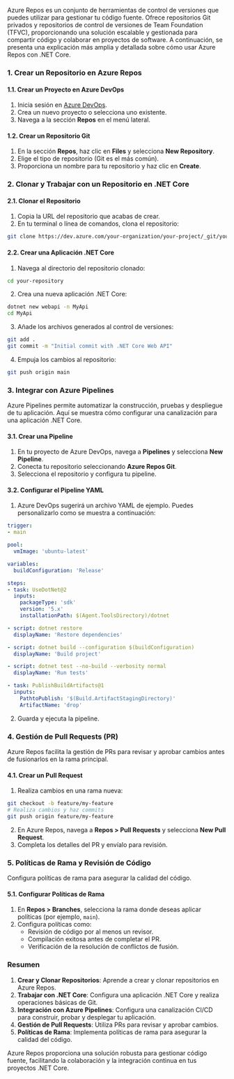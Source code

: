 Azure Repos es un conjunto de herramientas de control de versiones que puedes utilizar para gestionar tu código fuente. Ofrece repositorios Git privados y repositorios de control de versiones de Team Foundation (TFVC), proporcionando una solución escalable y gestionada para compartir código y colaborar en proyectos de software. A continuación, se presenta una explicación más amplia y detallada sobre cómo usar Azure Repos con .NET Core.

### 1. Crear un Repositorio en Azure Repos

#### 1.1. Crear un Proyecto en Azure DevOps

1. Inicia sesión en [Azure DevOps](https://dev.azure.com/).
2. Crea un nuevo proyecto o selecciona uno existente.
3. Navega a la sección **Repos** en el menú lateral.

#### 1.2. Crear un Repositorio Git

1. En la sección **Repos**, haz clic en **Files** y selecciona **New Repository**.
2. Elige el tipo de repositorio (Git es el más común).
3. Proporciona un nombre para tu repositorio y haz clic en **Create**.

### 2. Clonar y Trabajar con un Repositorio en .NET Core

#### 2.1. Clonar el Repositorio

1. Copia la URL del repositorio que acabas de crear.
2. En tu terminal o línea de comandos, clona el repositorio:

```bash
git clone https://dev.azure.com/your-organization/your-project/_git/your-repository
```

#### 2.2. Crear una Aplicación .NET Core

1. Navega al directorio del repositorio clonado:

```bash
cd your-repository
```

2. Crea una nueva aplicación .NET Core:

```bash
dotnet new webapi -n MyApi
cd MyApi
```

3. Añade los archivos generados al control de versiones:

```bash
git add .
git commit -m "Initial commit with .NET Core Web API"
```

4. Empuja los cambios al repositorio:

```bash
git push origin main
```

### 3. Integrar con Azure Pipelines

Azure Pipelines permite automatizar la construcción, pruebas y despliegue de tu aplicación. Aquí se muestra cómo configurar una canalización para una aplicación .NET Core.

#### 3.1. Crear una Pipeline

1. En tu proyecto de Azure DevOps, navega a **Pipelines** y selecciona **New Pipeline**.
2. Conecta tu repositorio seleccionando **Azure Repos Git**.
3. Selecciona el repositorio y configura tu pipeline.

#### 3.2. Configurar el Pipeline YAML

1. Azure DevOps sugerirá un archivo YAML de ejemplo. Puedes personalizarlo como se muestra a continuación:

```yaml
trigger:
- main

pool:
  vmImage: 'ubuntu-latest'

variables:
  buildConfiguration: 'Release'

steps:
- task: UseDotNet@2
  inputs:
    packageType: 'sdk'
    version: '5.x'
    installationPath: $(Agent.ToolsDirectory)/dotnet

- script: dotnet restore
  displayName: 'Restore dependencies'

- script: dotnet build --configuration $(buildConfiguration)
  displayName: 'Build project'

- script: dotnet test --no-build --verbosity normal
  displayName: 'Run tests'

- task: PublishBuildArtifacts@1
  inputs:
    PathtoPublish: '$(Build.ArtifactStagingDirectory)'
    ArtifactName: 'drop'
```

2. Guarda y ejecuta la pipeline.

### 4. Gestión de Pull Requests (PR)

Azure Repos facilita la gestión de PRs para revisar y aprobar cambios antes de fusionarlos en la rama principal.

#### 4.1. Crear un Pull Request

1. Realiza cambios en una rama nueva:

```bash
git checkout -b feature/my-feature
# Realiza cambios y haz commits
git push origin feature/my-feature
```

2. En Azure Repos, navega a **Repos > Pull Requests** y selecciona **New Pull Request**.
3. Completa los detalles del PR y envíalo para revisión.

### 5. Políticas de Rama y Revisión de Código

Configura políticas de rama para asegurar la calidad del código.

#### 5.1. Configurar Políticas de Rama

1. En **Repos > Branches**, selecciona la rama donde deseas aplicar políticas (por ejemplo, `main`).
2. Configura políticas como:
   - Revisión de código por al menos un revisor.
   - Compilación exitosa antes de completar el PR.
   - Verificación de la resolución de conflictos de fusión.

### Resumen

1. **Crear y Clonar Repositorios**: Aprende a crear y clonar repositorios en Azure Repos.
2. **Trabajar con .NET Core**: Configura una aplicación .NET Core y realiza operaciones básicas de Git.
3. **Integración con Azure Pipelines**: Configura una canalización CI/CD para construir, probar y desplegar tu aplicación.
4. **Gestión de Pull Requests**: Utiliza PRs para revisar y aprobar cambios.
5. **Políticas de Rama**: Implementa políticas de rama para asegurar la calidad del código.

Azure Repos proporciona una solución robusta para gestionar código fuente, facilitando la colaboración y la integración continua en tus proyectos .NET Core.